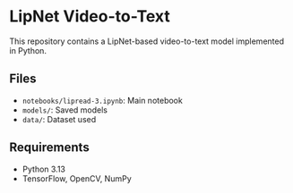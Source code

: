 # LipNet Video-to-Text

This repository contains a LipNet-based video-to-text model implemented in Python.  

## Files
- `notebooks/lipread-3.ipynb`: Main notebook
- `models/`: Saved models
- `data/`: Dataset used

## Requirements
- Python 3.13
- TensorFlow, OpenCV, NumPy
